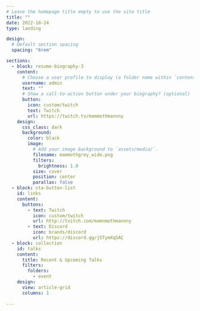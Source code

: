 ```yaml
---
# Leave the homepage title empty to use the site title
title: ""
date: 2022-10-24
type: landing

design:
  # Default section spacing
  spacing: "6rem"

sections:
  - block: resume-biography-3
    content:
      # Choose a user profile to display (a folder name within `content/authors/`)
      username: admin
      text: ""
      # Show a call-to-action button under your biography? (optional)
      button:
        icon: custom/twitch
        text: Twitch
        url: https://twitch.tv/mammothmannny
    design:
      css_class: dark
      background:
        color: black
        image:
          # Add your image background to `assets/media/`.
          filename: mammothgrey_wide.png
          filters:
            brightness: 1.0
          size: cover
          position: center
          parallax: false  
  - block: cta-button-list
    id: links
    content:
      buttons:
        - text: Twitch
          icon: custom/twitch
          url: http://tvitch.com/mamnmothmannny
        - text: Discord
          icon: brands/discord
          url: https://discord.gg/jSTymXqSAC
  - block: collection
    id: talks
    content:
      title: Recent & Upcoming Talks
      filters:
        folders:
          - event
    design:
      view: article-grid
      columns: 1
  
---
```

